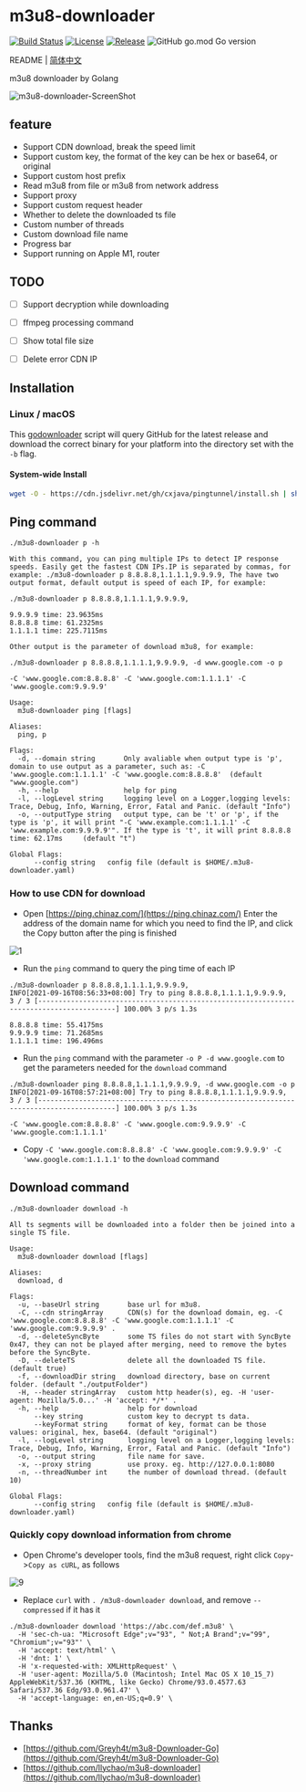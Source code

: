 # m3u8-downloader

[![Build Status](https://github.com/cxjava/m3u8-downloader/actions/workflows/build-and-test.yml/badge.svg)](https://github.com/cxjava/m3u8-downloader/actions/workflows/build-and-test.yml)
[![License](https://img.shields.io/github/license/cxjava/m3u8-downloader.svg)](https://github.com/cxjava/m3u8-downloader)
[![Release](https://img.shields.io/github/release/cxjava/m3u8-downloader.svg)](https://github.com/cxjava/m3u8-downloader/releases)
![GitHub go.mod Go version](https://img.shields.io/github/go-mod/go-version/cxjava/m3u8-downloader)

README | [简体中文](README.zh-cn.md)

m3u8 downloader by Golang

![m3u8-downloader-ScreenShot](https://user-images.githubusercontent.com/802316/133533481-483aa464-2fbe-4a25-9539-4a6345481dcd.png)

## feature

- Support CDN download, break the speed limit
- Support custom key, the format of the key can be hex or base64, or original
- Support custom host prefix
- Read m3u8 from file or m3u8 from network address
- Support proxy
- Support custom request header
- Whether to delete the downloaded ts file
- Custom number of threads
- Custom download file name
- Progress bar
- Support running on Apple M1, router

## TODO

- [ ] Support decryption while downloading
- [ ] ffmpeg processing command
- [ ] Show total file size
- [ ] Delete error CDN IP


## Installation

###  Linux / macOS

This [godownloader](https://github.com/kamilsk/godownloader) script will query GitHub for the latest release and download the correct binary for your platform into the directory set with the `-b` flag.

#### System-wide Install

```bash
wget -O - https://cdn.jsdelivr.net/gh/cxjava/pingtunnel/install.sh | sh -s -- -b /usr/local/bin
```


## Ping command

``` shell
./m3u8-downloader p -h

With this command, you can ping multiple IPs to detect IP response speeds. Easily get the fastest CDN IPs.IP is separated by commas, for example: ./m3u8-downloader p 8.8.8.8,1.1.1.1,9.9.9.9, The have two output format, default output is speed of each IP, for example:

./m3u8-downloader p 8.8.8.8,1.1.1.1,9.9.9.9,

9.9.9.9 time: 23.9635ms
8.8.8.8 time: 61.2325ms
1.1.1.1 time: 225.7115ms

Other output is the parameter of download m3u8, for example:

./m3u8-downloader p 8.8.8.8,1.1.1.1,9.9.9.9, -d www.google.com -o p

-C 'www.google.com:8.8.8.8' -C 'www.google.com:1.1.1.1' -C 'www.google.com:9.9.9.9'

Usage:
  m3u8-downloader ping [flags]

Aliases:
  ping, p

Flags:
  -d, --domain string       Only avaliable when output type is 'p', domain to use output as a parameter, such as: -C 'www.google.com:1.1.1.1' -C 'www.google.com:8.8.8.8'  (default "www.google.com")
  -h, --help                help for ping
  -l, --logLevel string     logging level on a Logger,logging levels: Trace, Debug, Info, Warning, Error, Fatal and Panic. (default "Info")
  -o, --outputType string   output type, can be 't' or 'p', if the type is 'p', it will print "-C 'www.example.com:1.1.1.1' -C 'www.example.com:9.9.9.9'". If the type is 't', it will print 8.8.8.8 time: 62.17ms     (default "t")

Global Flags:
      --config string   config file (default is $HOME/.m3u8-downloader.yaml)
```

### How to use CDN for download

- Open [https://ping.chinaz.com/](https://ping.chinaz.com/) Enter the address of the domain name for which you need to find the IP, and click the Copy button after the ping is finished

![1](https://user-images.githubusercontent.com/802316/133531905-ac398cc4-77da-44e3-a309-351feebd0628.png)

- Run the `ping` command to query the ping time of each IP

``` shell
./m3u8-downloader p 8.8.8.8,1.1.1.1,9.9.9.9,
INFO[2021-09-16T08:56:33+08:00] Try to ping 8.8.8.8,1.1.1.1,9.9.9.9,         
3 / 3 [-----------------------------------------------------------------------------------------] 100.00% 3 p/s 1.3s

8.8.8.8 time: 55.4175ms
9.9.9.9 time: 71.2685ms
1.1.1.1 time: 196.496ms

```

- Run the `ping` command with the parameter `-o P -d www.google.com` to get the parameters needed for the `download` command

``` shell
./m3u8-downloader ping 8.8.8.8,1.1.1.1,9.9.9.9, -d www.google.com -o p 
INFO[2021-09-16T08:57:21+08:00] Try to ping 8.8.8.8,1.1.1.1,9.9.9.9,         
3 / 3 [-----------------------------------------------------------------------------------------] 100.00% 3 p/s 1.3s

-C 'www.google.com:8.8.8.8' -C 'www.google.com:9.9.9.9' -C 'www.google.com:1.1.1.1' 

```

- Copy `-C 'www.google.com:8.8.8.8' -C 'www.google.com:9.9.9.9' -C 'www.google.com:1.1.1.1'` to the `download` command

## Download command

``` shell
./m3u8-downloader download -h

All ts segments will be downloaded into a folder then be joined into a single TS file.

Usage:
  m3u8-downloader download [flags]

Aliases:
  download, d

Flags:
  -u, --baseUrl string       base url for m3u8.
  -C, --cdn stringArray      CDN(s) for the download domain, eg. -C 'www.google.com:8.8.8.8' -C 'www.google.com:1.1.1.1' -C 'www.google.com:9.9.9.9' .
  -d, --deleteSyncByte       some TS files do not start with SyncByte 0x47, they can not be played after merging, need to remove the bytes before the SyncByte.
  -D, --deleteTS             delete all the downloaded TS file. (default true)
  -f, --downloadDir string   download directory, base on current folder. (default "./outputFolder")
  -H, --header stringArray   custom http header(s), eg. -H 'user-agent: Mozilla/5.0...' -H 'accept: */*' .
  -h, --help                 help for download
      --key string           custom key to decrypt ts data.
      --keyFormat string     format of key, format can be those values: original, hex, base64. (default "original")
  -l, --logLevel string      logging level on a Logger,logging levels: Trace, Debug, Info, Warning, Error, Fatal and Panic. (default "Info")
  -o, --output string        file name for save.
  -x, --proxy string         use proxy. eg. http://127.0.0.1:8080
  -n, --threadNumber int     the number of download thread. (default 10)

Global Flags:
      --config string   config file (default is $HOME/.m3u8-downloader.yaml)
```

### Quickly copy download information from chrome

- Open Chrome's developer tools, find the m3u8 request, right click `Copy`->`Copy as cURL`, as follows

![9](https://user-images.githubusercontent.com/802316/133644904-aa049868-e1fc-40d6-b7b8-85f615f86c07.png)

- Replace `curl` with `. /m3u8-downloader download`, and remove `--compressed` if it has it

``` shell
./m3u8-downloader download 'https://abc.com/def.m3u8' \
  -H 'sec-ch-ua: "Microsoft Edge";v="93", " Not;A Brand";v="99", "Chromium";v="93"' \
  -H 'accept: text/html' \
  -H 'dnt: 1' \
  -H 'x-requested-with: XMLHttpRequest' \
  -H 'user-agent: Mozilla/5.0 (Macintosh; Intel Mac OS X 10_15_7) AppleWebKit/537.36 (KHTML, like Gecko) Chrome/93.0.4577.63 Safari/537.36 Edg/93.0.961.47' \
  -H 'accept-language: en,en-US;q=0.9' \
```

## Thanks

- [https://github.com/Greyh4t/m3u8-Downloader-Go](https://github.com/Greyh4t/m3u8-Downloader-Go)
- [https://github.com/llychao/m3u8-downloader](https://github.com/llychao/m3u8-downloader)

